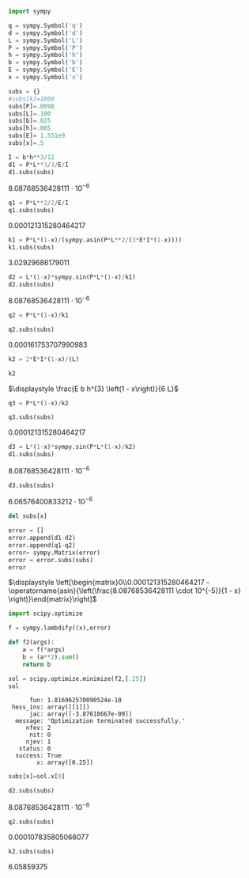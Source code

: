 ```python
import sympy
```


```python
q = sympy.Symbol('q')
d = sympy.Symbol('d')
L = sympy.Symbol('L')
P = sympy.Symbol('P')
h = sympy.Symbol('h')
b = sympy.Symbol('b')
E = sympy.Symbol('E')
x = sympy.Symbol('x')
```


```python
subs = {}
#subs[k]=1000
subs[P]=.0098
subs[L]=.100
subs[b]=.025
subs[h]=.005
subs[E]= 1.551e9
subs[x]=.5
```


```python
I = b*h**3/12
d1 = P*L**3/3/E/I
d1.subs(subs)
```




$\displaystyle 8.08768536428111 \cdot 10^{-6}$




```python
q1 = P*L**2/2/E/I
q1.subs(subs)
```




$\displaystyle 0.000121315280464217$




```python
k1 = P*L*(1-x)/(sympy.asin(P*L**2/(3*E*I*(1-x))))
k1.subs(subs)
```




$\displaystyle 3.02929686179011$




```python
d2 = L*(1-x)*sympy.sin(P*L*(1-x)/k1)
d2.subs(subs)
```




$\displaystyle 8.08768536428111 \cdot 10^{-6}$




```python
q2 = P*L*(1-x)/k1
```


```python
q2.subs(subs)
```




$\displaystyle 0.000161753707990983$




```python
k2 = 2*E*I*(1-x)/(L)
```


```python
k2
```




$\displaystyle \frac{E b h^{3} \left(1 - x\right)}{6 L}$




```python
q3 = P*L*(1-x)/k2
```


```python
q3.subs(subs)
```




$\displaystyle 0.000121315280464217$




```python
d3 = L*(1-x)*sympy.sin(P*L*(1-x)/k2)
d1.subs(subs)
```




$\displaystyle 8.08768536428111 \cdot 10^{-6}$




```python
d3.subs(subs)
```




$\displaystyle 6.06576400833212 \cdot 10^{-6}$




```python
del subs[x]
```


```python
error = []
error.append(d1-d2)
error.append(q1-q2)
error= sympy.Matrix(error)
error = error.subs(subs)
error

```




$\displaystyle \left[\begin{matrix}0\\0.000121315280464217 - \operatorname{asin}{\left(\frac{8.08768536428111 \cdot 10^{-5}}{1 - x} \right)}\end{matrix}\right]$




```python
import scipy.optimize
```


```python
f = sympy.lambdify((x),error)
```


```python
def f2(args):
    a = f(*args)
    b = (a**2).sum()
    return b
```


```python
sol = scipy.optimize.minimize(f2,[.25])
sol
```




          fun: 1.816962570090524e-10
     hess_inv: array([[1]])
          jac: array([-3.87618667e-09])
      message: 'Optimization terminated successfully.'
         nfev: 2
          nit: 0
         njev: 1
       status: 0
      success: True
            x: array([0.25])




```python
subs[x]=sol.x[0]
```


```python
d2.subs(subs)


```




$\displaystyle 8.08768536428111 \cdot 10^{-6}$




```python
q2.subs(subs)
```




$\displaystyle 0.000107835805066077$




```python
k2.subs(subs)
```




$\displaystyle 6.05859375$




```python

```


```python

```
